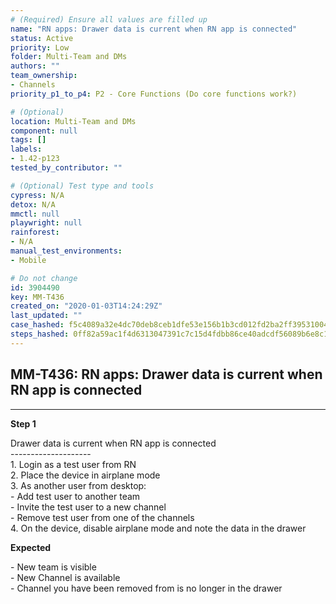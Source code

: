 ```yaml
---
# (Required) Ensure all values are filled up
name: "RN apps: Drawer data is current when RN app is connected"
status: Active
priority: Low
folder: Multi-Team and DMs
authors: ""
team_ownership: 
- Channels
priority_p1_to_p4: P2 - Core Functions (Do core functions work?)

# (Optional)
location: Multi-Team and DMs
component: null
tags: []
labels: 
- 1.42-p123
tested_by_contributor: ""

# (Optional) Test type and tools
cypress: N/A
detox: N/A
mmctl: null
playwright: null
rainforest: 
- N/A
manual_test_environments: 
- Mobile

# Do not change
id: 3904490
key: MM-T436
created_on: "2020-01-03T14:24:29Z"
last_updated: ""
case_hashed: f5c4089a32e4dc70deb8ceb1dfe53e156b1b3cd012fd2ba2ff39531004e204460ff65d3da3c1a2c067f8e61b2ccc56dd
steps_hashed: 0ff82a59ac1f4d6313047391c7c15d4fdbb86ce40adcdf56089b6e8c1830a1d4d12585f0da621193d3d71111bf2d312e
---
```


<!-- (Auto-generated) Based on frontmatter's "key" and "name" -->

## MM-T436: RN apps: Drawer data is current when RN app is connected

---

**Step 1**

Drawer data is current when RN app is connected\
\--------------------\
1\. Login as a test user from RN\
2\. Place the device in airplane mode\
3\. As another user from desktop:\
\- Add test user to another team\
\- Invite the test user to a new channel\
\- Remove test user from one of the channels\
4\. On the device, disable airplane mode and note the data in the drawer

**Expected**

\- New team is visible\
\- New Channel is available\
\- Channel you have been removed from is no longer in the drawer
